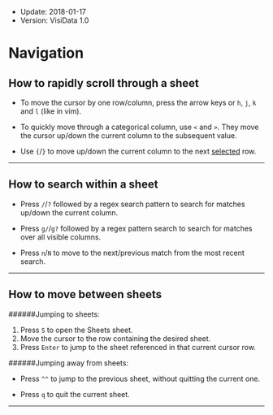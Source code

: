 - Update: 2018-01-17
- Version: VisiData 1.0

# Navigation

## How to rapidly scroll through a sheet

- To move the cursor by one row/column, press the arrow keys or `h`, `j`, `k` and `l` (like in vim).

- To quickly move through a categorical column, use `<` and `>`. They move the cursor up/down the current column to the subsequent value.

- Use `{`/`}` to move up/down the current column to the next [selected](/howto/rows#subset) row.

---

## How to search within a sheet

- Press `/`/`?` followed by a regex search pattern to search for matches up/down the current column.

- Press `g/`/`g?` followed by a regex pattern search to search for matches over all visible columns.

- Press `n`/`N` to move to the next/previous match from the most recent search.

---

## How to move between sheets

######Jumping to sheets:

1. Press `S` to open the Sheets sheet.
2. Move the cursor to the row containing the desired sheet.
3. Press `Enter` to jump to the sheet referenced in that current cursor row.

######Jumping away from sheets:

- Press `^^` to jump to the previous sheet, without quitting the current one.

- Press `q` to quit the current sheet.

---
